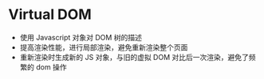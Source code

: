 # Virtual DOM

- 使用 Javascript 对象对 DOM 树的描述
- 提高渲染性能，进行局部渲染，避免重新渲染整个页面
- 重新渲染时生成新的 JS 对象，与旧的虚拟 DOM 对比后一次渲染，避免了频繁的 dom 操作
